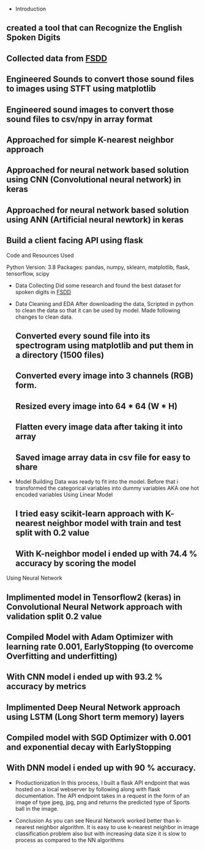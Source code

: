 * Introduction
## created a tool that can Recognize the English Spoken Digits
## Collected data from [FSDD](https://github.com/Jakobovski/free-spoken-digit-dataset)
## Engineered Sounds to convert those sound files to images using STFT using matplotlib 
## Engineered sound images to convert those sound files to csv/npy in array format
## Approached for simple K-nearest neighbor approach
## Approached for neural network based solution using CNN (Convolutional neural network) in keras
## Approached for neural network based solution using ANN (Artificial neural newtork) in keras
## Build a client facing API using flask

Code and Resources Used

Python Version: 3.8
Packages: pandas, numpy, sklearn, matplotlib, flask, tensorflow, scipy

* Data Collecting
Did some research and found the best dataset for spoken digits in [FSDD](https://github.com/Jakobovski/free-spoken-digit-dataset)

* Data Cleaning and EDA
After downloading the data, Scripted in python to clean the data so that it can be used by model. Made following changes to clean data.
    ## Converted every sound file into its spectrogram using matplotlib and put them in a directory (1500 files)
    ## Converted every image into 3 channels (RGB) form.
    ## Resized every image into 64 * 64 (W * H)
    ## Flatten every image data after taking it into array
    ## Saved image array data in csv file for easy to share

* Model Building
Data was ready to fit into the model. Before that i transformed the categorical variables into dummy variables AKA one hot encoded variables
Using Linear Model
    ## I tried easy scikit-learn approach with K- nearest neighbor model with train and test split with 0.2 value
    ## With K-neighbor model i ended up with 74.4 % accuracy by scoring the model

Using Neural Network
   ## Implimented model in Tensorflow2 (keras) in Convolutional Neural Network approach with validation split 0.2 value
   ## Compiled Model with Adam Optimizer with learning rate 0.001, EarlyStopping (to overcome Overfitting and underfitting)
   ## With CNN model i ended up with 93.2 % accuracy by metrics

   ## Implimented Deep Neural Network approach using LSTM (Long Short term memory) layers
   ## Compiled model with SGD Optimizer with 0.001 and exponential decay with EarlyStopping
   ## With DNN model i ended up with 90 % accuracy.


* Productionization
  In this process, I built a flask API endpoint that was hosted on a local webserver by following along with flask documentation.
  The API endpoint takes in a request in the form of an image of type jpeg, jpg, png and returns the predicted type of Sports ball
  in the image.

* Conclusion
  As you can see Neural Network worked better than k-nearest neighbor algorithm. It is easy to use k-nearest neighbor in image classification
  problem also but with increasing data size it is slow to process as compared to the NN algorithms
